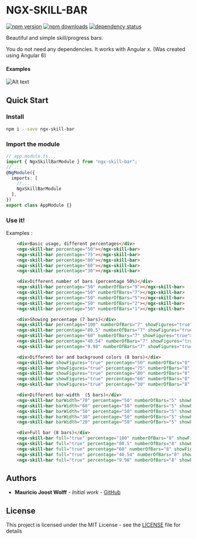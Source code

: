 # NGX-SKILL-BAR

[![npm version](https://img.shields.io/npm/v/ngx-skill-bar.svg?style=flat-square)](https://www.npmjs.com/package/ngx-skill-bar)
[![npm downloads](https://img.shields.io/npm/dm/ngx-skill-bar.svg?style=flat)](https://www.npmjs.com/package/ngx-skill-bar)
[![dependency status](https://david-dm.org/thiswallz/ngx-skill-bar.svg)](https://david-dm.org/thiswallz/ngx-skill-bar)

Beautiful and simple skill/progress bars.


You do not need any dependencies. It works with Angular x. (Was created using Angular 6)

#### Examples

![Alt text](https://raw.githubusercontent.com/thiswallz/ngx-skill-bar/master/bars.png?raw=true 'Example 1')


## Quick Start

### Install

```bash
npm i --save ngx-skill-bar
```


### Import the module

```ts
// app.module.ts...
import { NgxSkillBarModule } from "ngx-skill-bar";
// ...
@NgModule({
  imports: [
    //...
    NgxSkillBarModule
  ],
})
export class AppModule {}
```

### Use it!

Examples :

```html
    <div>Basic usage, different percentages</div>
    <ngx-skill-bar percentage="50"></ngx-skill-bar>
    <ngx-skill-bar percentage="75"></ngx-skill-bar>
    <ngx-skill-bar percentage="80"></ngx-skill-bar>
    <ngx-skill-bar percentage="60"></ngx-skill-bar>
    <ngx-skill-bar percentage="30"></ngx-skill-bar>

    <div>Different number of bars (percentage 50%)</div>
    <ngx-skill-bar percentage="50" numberOfBars="9"></ngx-skill-bar>
    <ngx-skill-bar percentage="50" numberOfBars="7"></ngx-skill-bar>
    <ngx-skill-bar percentage="50" numberOfBars="5"></ngx-skill-bar>
    <ngx-skill-bar percentage="50" numberOfBars="2"></ngx-skill-bar>
    <ngx-skill-bar percentage="50" numberOfBars="1"></ngx-skill-bar>

    <div>Showing percentage (7 bars)</div>
    <ngx-skill-bar percentage="100" numberOfBars="7" showFigures="true"></ngx-skill-bar>
    <ngx-skill-bar percentage="80.5" numberOfBars="7" showFigures="true"></ngx-skill-bar>
    <ngx-skill-bar percentage="60" numberOfBars="7" showFigures="true"></ngx-skill-bar>
    <ngx-skill-bar percentage="40.54" numberOfBars="7" showFigures="true"></ngx-skill-bar>
    <ngx-skill-bar percentage="9.98" numberOfBars="7" showFigures="true"></ngx-skill-bar>

    <div>Different bar and background colors (8 bars)</div>
    <ngx-skill-bar showFigures="true" percentage="50" numberOfBars="8" bgColor="rgba(255, 255, 255, .5)" color="#FBC02D"></ngx-skill-bar>
    <ngx-skill-bar showFigures="true" percentage="75" numberOfBars="8" bgColor="rgba(255, 255, 255, .5)" color="#D500F9"></ngx-skill-bar>
    <ngx-skill-bar showFigures="true" percentage="80" numberOfBars="8" bgColor="#33691E" color="#FF5722"></ngx-skill-bar>
    <ngx-skill-bar showFigures="true" percentage="60" numberOfBars="8" bgColor="#263238" color="#E91E63"></ngx-skill-bar>
    <ngx-skill-bar showFigures="true" percentage="30" numberOfBars="8" bgColor="#263238" color="#90A4AE"></ngx-skill-bar>

    <div>Different bar-width  (5 bars)</div>
    <ngx-skill-bar barWidth="70" percentage="50" numberOfBars="5" showFigures="true" ></ngx-skill-bar>
    <ngx-skill-bar barWidth="60" percentage="50" numberOfBars="5" showFigures="true"></ngx-skill-bar>
    <ngx-skill-bar barWidth="50" percentage="50" numberOfBars="5" showFigures="true"></ngx-skill-bar>
    <ngx-skill-bar barWidth="30" percentage="50" numberOfBars="5" showFigures="true"></ngx-skill-bar>
    <ngx-skill-bar barWidth="20" percentage="50" numberOfBars="5" showFigures="true"></ngx-skill-bar>

    <div>Full bar (8 bars)</div>
    <ngx-skill-bar full="true" percentage="100" numberOfBars="8" showFigures="true"></ngx-skill-bar>
    <ngx-skill-bar full="true" percentage="80.5" numberOfBars="8" showFigures="true" bgColor="#33691E" color="#FF5722"></ngx-skill-bar>
    <ngx-skill-bar full="true" percentage="60" numberOfBars="8" showFigures="true" bgColor="#263238" color="#E91E63"></ngx-skill-bar>
    <ngx-skill-bar full="true" percentage="40.54" numberOfBars="8" showFigures="true" bgColor="#263238" color="#90A4AE"></ngx-skill-bar>
    <ngx-skill-bar full="true" percentage="9.98" numberOfBars="8" showFigures="true"></ngx-skill-bar>
```

## Authors

- **Mauricio Joost Wolff** - _Initial work_ - [GitHub](https://github.com/thiswallz)

## License

This project is licensed under the MIT License - see the [LICENSE](LICENSE) file for details